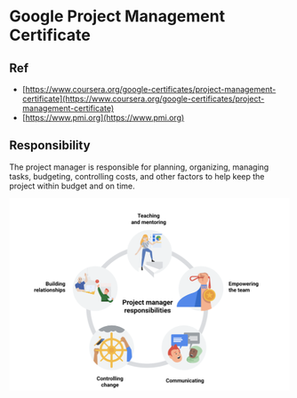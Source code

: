 # Google Project Management Certificate

## Ref
* [https://www.coursera.org/google-certificates/project-management-certificate](https://www.coursera.org/google-certificates/project-management-certificate)
* [https://www.pmi.org](https://www.pmi.org)

## Responsibility
The project manager is responsible for planning, organizing, managing tasks, budgeting, controlling costs, and other factors to help keep the project within budget and on time. 

![Responsibilities](pm-roles.png)
